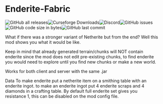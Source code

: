 # Enderite-Fabric

![GitHub all releases](https://img.shields.io/github/downloads/dmcpacks/Enderite-Fabric/total?color=green&style=plastic)![Curseforge Downloads](https://cf.way2muchnoise.eu/full_enderite-fabric_downloads.svg)![Discord](https://img.shields.io/discord/805896404856733771?label=Discord&style=plastic)![GitHub issues](https://img.shields.io/github/issues-raw/dmcpacks/Enderite-Fabric?color=yellow&style=plastic)![GitHub code size in bytes](https://img.shields.io/github/languages/code-size/dmcpacks/Enderite-Fabric?style=plastic)![GitHub last commit](https://img.shields.io/github/last-commit/dmcpacks/Enderite-Fabric?style=plastic)

What if there was a stronger variant of Netherite but from the end? Well this mod shows you what it would be like.

Keep in mind that already generated terrain/chunks will NOT contain enderite since the mod does not edit pre-existing chunks, to find enderite you would need to explore until you find new chunks or make a new world.

 

Works for both client and server with the same .jar

Data
To make enderite put a netherite item on a smithing table with an enderite ingot.
to make an enderite ingot put 4 enderite scraps and 4 diamonds in a crafting table.
By default full enderite set gives you resistance 1, this can be disabled on the mod config file.
